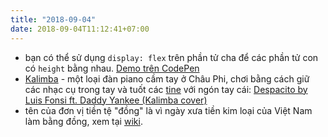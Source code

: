 ```yaml
---
title: "2018-09-04"
date: 2018-09-04T11:12:41+07:00
---
```


* bạn có thể sử dụng `display: flex` trên phần tử cha để các phần tử con có `height` bằng nhau. [Demo trên CodePen](https://codepen.io/tatthien/pen/KxmOdx)
* [Kalimba](https://en.wikipedia.org/wiki/Mbira) - một loại đàn piano cầm tay ở Châu Phi, chơi bằng cách giữ các nhạc cụ trong tay và tuốt các [tine](https://en.wikipedia.org/wiki/Tine_(structural)) với ngón tay cái: [Despacito by Luis Fonsi ft. Daddy Yankee (Kalimba cover)](https://www.youtube.com/watch?v=p1E_kTUeTwU)
* tên của đơn vị tiền tệ "đồng" là vì ngày xưa tiền kim loại của Việt Nam làm bằng đồng, xem tại [wiki](https://vi.wikipedia.org/wiki/Ti%E1%BB%81n_Vi%E1%BB%87t_Nam).
